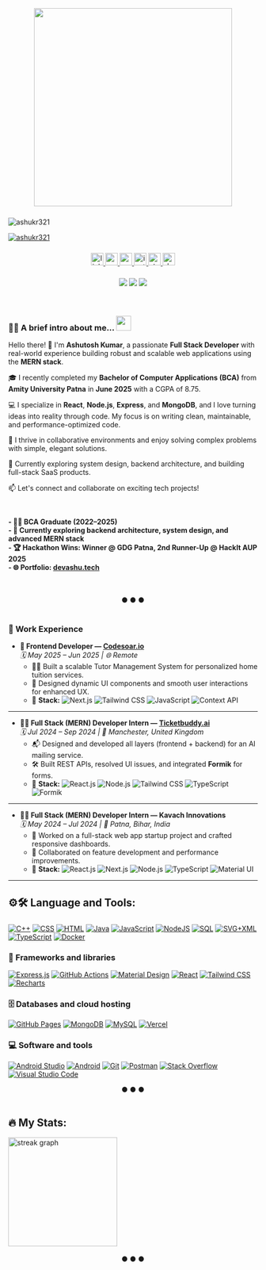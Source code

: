 <div align="center">
  <img height="400" src="https://raw.githubusercontent.com/hasibul-hasan-shuvo/hasibul-hasan-shuvo/main/images/coding-boy.gif" />
</div>

###

<p align="left"> <img src="https://komarev.com/ghpvc/?username=ashukr321&label=Profile%20views&color=0e75b6&style=flat" alt="ashukr321" /> </p>

<p align="left"> <a href="https://github.com/ryo-ma/github-profile-trophy"><img src="https://github-profile-trophy.vercel.app/?username=ashukr321" alt="ashukr321" /></a> </p>

###


<div align="center">
  <a href="https://linkedin.com/in/ashutosh-kumar-7ba1a6211/" target="_blank">
    <img src="https://img.shields.io/static/v1?message=LinkedIn&logo=linkedin&label=&color=0077B5&logoColor=white&labelColor=&style=for-the-badge" height="25" alt="linkedin logo" />
  </a>
  <a href="https://medium.com/@coderashukr321" target="_blank">
    <img src="https://img.shields.io/static/v1?message=Medium&logo=medium&label=&color=12100E&logoColor=white&labelColor=&style=for-the-badge" height="25" alt="medium logo" />
  </a>
  <a href="mailto:coderashukr321@gmail.com" target="_blank">
    <img src="https://img.shields.io/static/v1?message=Gmail&logo=gmail&label=coderashukr321@gmail.com&color=D14836&logoColor=white&labelColor=&style=for-the-badge" height="25" alt="gmail logo" />
  </a>
  <a href="https://instagram.com/ashukr321" target="_blank">
    <img src="https://img.shields.io/static/v1?message=Instagram&logo=instagram&label=&color=E4405F&logoColor=white&labelColor=&style=for-the-badge" height="25" alt="instagram logo" />
  </a>
  <a href="https://stackoverflow.com/users/your_user_id" target="_blank">
    <img src="https://img.shields.io/static/v1?message=Stackoverflow&logo=stackoverflow&label=&color=FE7A16&logoColor=white&labelColor=&style=for-the-badge" height="25" alt="stackoverflow logo" />
  </a>
  <a href="https://dev.to/ashukr321" target="_blank">
    <img src="https://img.shields.io/static/v1?message=dev.to&logo=dev.to&label=&color=0A0A0A&logoColor=white&labelColor=&style=for-the-badge" height="25" alt="devto logo" />
  </a>
</div>

###
<div align="center">
  <img src="https://custom-icon-badges.herokuapp.com/github/followers/ashukr321?logo=github&style=social">
  <img src="https://custom-icon-badges.herokuapp.com/github/stars/ashukr321?logo=star&style=social&logoColor=black">
  <img src="https://komarev.com/ghpvc/?username=ashukr321">
</div>

<br />
<br />

###

### 👨‍💻 A brief intro about me... <img src="https://raw.githubusercontent.com/MartinHeinz/MartinHeinz/master/wave.gif" height="30px">

Hello there! 👋 I'm **Ashutosh Kumar**, a passionate **Full Stack Developer** with real-world experience building robust and scalable web applications using the **MERN stack**.

🎓 I recently completed my **Bachelor of Computer Applications (BCA)** from **Amity University Patna** in **June 2025** with a CGPA of 8.75.

💻 I specialize in **React**, **Node.js**, **Express**, and **MongoDB**, and I love turning ideas into reality through code. My focus is on writing clean, maintainable, and performance-optimized code.

🚀 I thrive in collaborative environments and enjoy solving complex problems with simple, elegant solutions.

🌱 Currently exploring system design, backend architecture, and building full-stack SaaS products.

📫 Let's connect and collaborate on exciting tech projects!

<br />

**- 👨‍🎓 BCA Graduate (2022–2025)**  
**- 🌱 Currently exploring backend architecture, system design, and advanced MERN stack**  
**- 🏆 Hackathon Wins: Winner @ GDG Patna, 2nd Runner-Up @ HackIt AUP 2025**  
**- 🌐 Portfolio: [devashu.tech](https://devashu.tech)**  


<br />
<br />

<div align="center">
  ● ● ●
  <br />
  <br />
</div>


### 💼 Work Experience

- **🎨 Frontend Developer — [Codesoar.io](https://codesoar.io)**  
  *🗓️ May 2025 – Jun 2025 | 🌐 Remote*  
  - 🧑‍🏫 Built a scalable Tutor Management System for personalized home tuition services.  
  - 🎯 Designed dynamic UI components and smooth user interactions for enhanced UX.  
  - 🔧 **Stack:** ![Next.js](https://img.shields.io/badge/Next.js-000000?logo=nextdotjs&logoColor=white) 
    ![Tailwind CSS](https://img.shields.io/badge/Tailwind_CSS-38B2AC?logo=tailwind-css&logoColor=white) 
    ![JavaScript](https://img.shields.io/badge/JavaScript-F7DF1E?logo=javascript&logoColor=black) 
    ![Context API](https://img.shields.io/badge/React_Context_API-61DAFB?logo=react&logoColor=white)

---

- **👨‍💻 Full Stack (MERN) Developer Intern — [Ticketbuddy.ai](https://ticketbuddy.ai)**  
  *🗓️ Jul 2024 – Sep 2024 | 🏢 Manchester, United Kingdom*  
  - 📬 Designed and developed all layers (frontend + backend) for an AI mailing service.  
  - 🛠️ Built REST APIs, resolved UI issues, and integrated **Formik** for forms.  
  - 🔧 **Stack:** ![React.js](https://img.shields.io/badge/React.js-61DAFB?logo=react&logoColor=black) 
    ![Node.js](https://img.shields.io/badge/Node.js-339933?logo=node.js&logoColor=white) 
    ![Tailwind CSS](https://img.shields.io/badge/Tailwind_CSS-38B2AC?logo=tailwind-css&logoColor=white) 
    ![TypeScript](https://img.shields.io/badge/TypeScript-007ACC?logo=typescript&logoColor=white) 
    ![Formik](https://img.shields.io/badge/Formik-EC5990?logo=data:image/svg+xml;base64,PHN2ZyB4bWxucz0naHR0cDovL3d3dy53My5vcmcvMjAwMC9zdmcnPjx0ZXh0IHg9JzAnIHk9JzE1JyBmb250LXNpemU9JzE1Jz5GPC90ZXh0Pjwvc3ZnPg==)

---

- **👨‍💻 Full Stack (MERN) Developer Intern — Kavach Innovations**  
  *🗓️ May 2024 – Jul 2024 | 📍 Patna, Bihar, India*  
  - 🧪 Worked on a full-stack web app startup project and crafted responsive dashboards.  
  - 🤝 Collaborated on feature development and performance improvements.  
  - 🔧 **Stack:** ![React.js](https://img.shields.io/badge/React.js-61DAFB?logo=react&logoColor=black) 
    ![Next.js](https://img.shields.io/badge/Next.js-000000?logo=nextdotjs&logoColor=white) 
    ![Node.js](https://img.shields.io/badge/Node.js-339933?logo=node.js&logoColor=white) 
    ![TypeScript](https://img.shields.io/badge/TypeScript-007ACC?logo=typescript&logoColor=white) 
    ![Material UI](https://img.shields.io/badge/Material--UI-0081CB?logo=mui&logoColor=white)

---

## ⚙🛠 Language and Tools:

###

<p>
    <a href="https://github.com/search?q=user%3ADenverCoder1+is%3Arepo+language%3Acpp"><img alt="C++" src="https://img.shields.io/badge/C++%20-%2300599C.svg?logo=c%2B%2B&logoColor=white"></a>
    <a href="https://github.com/search?q=user%3ADenverCoder1+is%3Arepo+language%3Acss"><img alt="CSS" src="https://img.shields.io/badge/CSS%20-%231572B6.svg?logo=css3&logoColor=white"></a>
    <a href="https://github.com/search?q=user%3ADenverCoder1+is%3Arepo+language%3Ahtml"><img alt="HTML" src="https://img.shields.io/badge/HTML%20-%23E34F26.svg?logo=html5&logoColor=white"></a>
    <a href="https://github.com/search?q=user%3ADenverCoder1+is%3Arepo+language%3Ajava"><img alt="Java" src="https://img.shields.io/badge/Java-%23007396.svg?logo=java&logoColor=white"></a>
    <a href="https://github.com/search?q=user%3ADenverCoder1+is%3Arepo+language%3Ajavascript"><img alt="JavaScript" src="https://img.shields.io/badge/JavaScript%20-%23F7DF1E.svg?logo=javascript&logoColor=black"></a>
    <a href="https://github.com/search?q=user%3ADenverCoder1+is%3Arepo+language%3akotlin"><img alt="NodeJS" src="https://img.shields.io/badge/Node.js%20-%2343853D.svg?logo=node-dot-js&logoColor=white"></a>
    <a href="https://github.com/search?q=user%3ADenverCoder1+is%3Arepo+language%3Asql"><img alt="SQL" src="https://img.shields.io/badge/SQL%20-%23025E8C.svg?logo=amazon-dynamodb&logoColor=white"></a>
    <a href="https://github.com/search?q=user%3ADenverCoder1+is%3Arepo+language%3Asvg"><img alt="SVG+XML" src="https://img.shields.io/badge/SVG%2BXML%20-%23e0982c.svg?logo=svg&logoColor=white"></a>
    <a href="https://github.com/search?q=user%3ADenverCoder1+is%3Arepo+language%3AtypeScript"><img alt="TypeScript" src="https://img.shields.io/badge/TypeScript%20-%23007ACC.svg?logo=typescript&logoColor=white"></a>
    <a href="https://github.com/search?q=user%3ADenverCoder1+is%3Arepo+language%3Adocker"><img alt="Docker" src="https://img.shields.io/badge/Docker-%232496ED.svg?logo=docker&logoColor=white"></a>
</p>

### 🧰 Frameworks and libraries

<p>
    <a href="#"><img alt="Express.js" src="https://img.shields.io/badge/Express.js%20-%23404d59.svg?logo=express&logoColor=white"></a>
    <a href="#"><img alt="GitHub Actions" src="https://img.shields.io/badge/GitHub%20Actions%20-%232671E5.svg?logo=github%20actions&logoColor=white"></a>
    <a href="#"><img alt="Material Design" src="https://img.shields.io/badge/Material%20Design%20-%230081CB.svg?logo=material-design&logoColor=white"></a>
    <a href="#"><img alt="React" src="https://img.shields.io/badge/React%20-%2320232a.svg?logo=react&logoColor=%2361DAFB"></a>
    <a href="#"><img alt="Tailwind CSS" src="https://img.shields.io/badge/Tailwind%20CSS%20-%2338B2AC.svg?logo=tailwindcss&logoColor=white"></a>
    <a href="#"><img alt="Recharts" src="https://img.shields.io/badge/Recharts%20-%23F15A29.svg?logo=react&logoColor=white"></a>
</p>

### 🗄️ Databases and cloud hosting

<p>
    <a href="#"><img alt="GitHub Pages" src="https://img.shields.io/badge/GitHub%20Pages-%23327FC7.svg?logo=github&logoColor=white"></a>
    <a href="#"><img alt="MongoDB" src ="https://img.shields.io/badge/MongoDB-%234ea94b.svg?logo=mongodb&logoColor=white"></a>
    <a href="#"><img alt="MySQL" src="https://img.shields.io/badge/MySQL-%2300f.svg?logo=mysql&logoColor=white"></a>
    <a href="#"><img alt="Vercel" src="https://img.shields.io/badge/Vercel%20-%23000000.svg?logo=vercel&logoColor=white"></a>
</p>

### 💻 Software and tools

<p>
    <a href="#"><img alt="Android Studio" src="https://img.shields.io/badge/Android%20Studio-008678.svg?logo=android-studio&logoColor=white"></a>
    <a href="#"><img alt="Android" src="https://img.shields.io/badge/Android-3DDC84?logo=android&logoColor=white"></a>
    <a href="#"><img alt="Git" src="https://img.shields.io/badge/Git%20-%23F05033.svg?logo=git&logoColor=white"></a>
    <a href="#"><img alt="Postman" src="https://img.shields.io/badge/Postman-FF6C37?logo=postman&logoColor=white"></a>
    <a href="#"><img alt="Stack Overflow" src="https://img.shields.io/badge/-Stack%20Overflow-FE7A16?logo=stack-overflow&logoColor=white"></a>
    <a href="#"><img alt="Visual Studio Code" src="https://img.shields.io/badge/Visual%20Studio%20Code-0078d7.svg?logo=visual-studio-code&logoColor=white"></a>
</p>


<div align="center">
  ● ● ●
  <br />
  <br />
</div>

###

## 🔥 My Stats:
  <img class="stat-image" src="https://github-readme-streak-stats.herokuapp.com/?user=ashukr321&theme=tokyonight" height="220" alt="streak graph" />

<br />
<br />

<div align="center">
  ● ● ●
  <br />
  <br />
  
</div>

